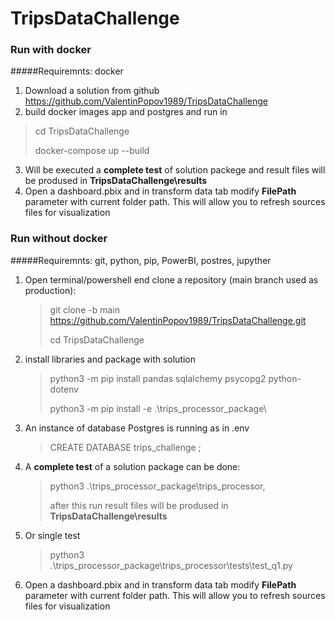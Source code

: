 # TripsDataChallenge

### Run with docker 

#####Requiremnts:
docker

1) Download a solution from github 
https://github.com/ValentinPopov1989/TripsDataChallenge
2) build docker images app and postgres and run in
> cd TripsDataChallenge
> 
> docker-compose up --build
3) Will be executed a **complete test** of solution packege and result files will be prodused in **TripsDataChallenge\results**
4) Open a dashboard.pbix and  in transform data tab modify **FilePath** parameter with current folder path. This will allow you to refresh sources files for visualization


### Run without docker 

#####Requiremnts:
git, python, pip, PowerBI, postres, jupyther 

1) Open terminal/powershell end clone a repository (main branch used as production):
    > git clone -b main https://github.com/ValentinPopov1989/TripsDataChallenge.git
    > 
    > cd TripsDataChallenge
2) install libraries and package with solution
   >python3 -m pip install pandas sqlalchemy psycopg2 python-dotenv
   > 
   > python3 -m pip install -e .\trips_processor_package\
3) An instance of database Postgres is running as in .env 
   > CREATE DATABASE trips_challenge ; 
4) A **complete test** of a solution package can be done:
   > python3 .\trips_processor_package\trips_processor,
   > 
   > after this run result files will be prodused in **TripsDataChallenge\results**
5) Or single test 
   >python3 .\trips_processor_package\trips_processor\tests\test_q1.py

6) Open a dashboard.pbix and  in transform data tab modify **FilePath** parameter with current folder path. This will allow you to refresh sources files for visualization
